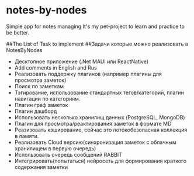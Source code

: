 # notes-by-nodes
Simple app  for notes managing
It's my pet-project to learn and practice to be better. 

##The List of Task to implement
##Задачи которые можно реализовать в NotesByNodes
- Десктопное приложение (.Net MAUI или ReactNative)
- Add comments in English and Rus
- Реализовать поддержку плагинов (например плагины для просмотра заметок) 
- Поиск по заметкам
- Тэгирование, использование стандартных тегов/категорий, плагин навигации по категориям.
- Плагин граф заметок
- Плагин дашборд
- Использовать несколько хранилищ данных (PostgreSQL, MongoDB)
- Плагин для просмотра/реактирования заметок в форматe MD
- Реазизовать кэширование, сейчас это потокобезопасная коллекция в памяти. 
- Реализовать Cloud версию(синхронизация заметок с облачным хранилищем в первую очередь)
- Использовать очередь сообщений RABBIT
- Интегрировать(попытаться) нейросеть для формирования краткого содержания заметки



